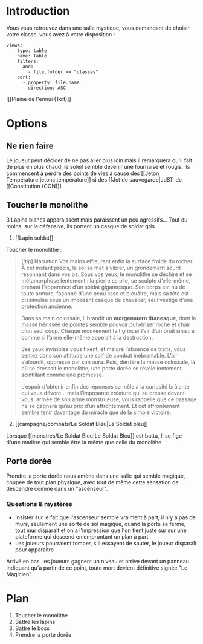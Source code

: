 

# Introduction

Vous vous retrouvez dans une salle mystique, vous demandant de choisir votre classe, vous avez à votre disposition : 

```base
views:
  - type: table
    name: Table
    filters:
      and:
        - file.folder == "classes"
    sort:
      - property: file.name
        direction: ASC

```


![[Plaine de l'ennui (Toit)]]

# Options

## Ne rien faire

Le joueur peut décider de ne pas aller plus loin mais il remarquera qu'il fait de plus en plus chaud, le soleil semble devenir une fournaise et rougis, ils commencent à perdre des points de vies à cause des [[Jeton Température|jetons température]] si des [[Jet de sauvegarde|JdS]] de [[Constitution (CON)]]

## Toucher le monolithe

3 Lapins blancs apparaissent mais paraissent un peu agressifs… Tout du moins, sur la défensive, ils portent un casque de soldat gris.

1. [[Lapin soldat]]

Toucher le monolithe : 

> [!tip] Narration
> Vos mains effleurent enfin la surface froide du rocher. À cet instant précis, le sol se met à vibrer, un grondement sourd résonnant dans vos os. Sous vos yeux, le monolithe se déchire et se métamorphose lentement : la pierre se plie, se sculpte d’elle-même, prenant l’apparence d’un soldat gigantesque. Son corps est nu de toute armure, façonné d’une peau lisse et bleuâtre, mais sa tête est dissimulée sous un imposant casque de chevalier, seul vestige d’une protection ancienne.
>
> Dans sa main colossale, il brandit un **morgenstern titanesque**, dont la masse hérissée de pointes semble pouvoir pulvériser roche et chair d’un seul coup. Chaque mouvement fait grincer l’air d’un bruit sinistre, comme si l’arme elle-même appelait à la destruction.
>
> Ses yeux invisibles vous fixent, et malgré l’absence de traits, vous sentez dans son attitude une soif de combat inébranlable. L’air s’alourdit, oppressé par son aura. Puis, derrière la masse colossale, là où se dressait le monolithe, une porte dorée se révèle lentement, scintillant comme une promesse.
>
> L’espoir d’obtenir enfin des réponses se mêle à la curiosité brûlante qui vous dévore… mais l’imposante créature qui se dresse devant vous, armée de son arme monstrueuse, vous rappelle que ce passage ne se gagnera qu’au prix d’un affrontement. Et cet affrontement semble tenir davantage du miracle que de la simple victoire.

2. [[campagne/combats/Le Soldat Bleu|Le Soldat bleu]]

Lorsque [[monstres/Le Soldat Bleu|Le Soldat Bleu]] est battu, Il se fige d'une matière qui semble être la même que celle du monolithe

## Porte dorée

Prendre la porte dorée nous amène dans une salle qui semble magique, coupée de tout plan physique, avec tout de même cette sensation de descendre comme dans un "ascenseur". 
### Questions & mystères 
* Insister sur le fait que l'ascenseur semble vraiment à part, il n'y a pas de murs, seulement une sorte de sol magique, quand la porte se ferme, tout mur disparait et on a l'impression que l'on tient juste sur sur une plateforme qui descend en empruntant un plan à part
* Les joueurs pourraient tomber, s'il essayent de sauter, le joueur disparaît pour apparaître

Arrivé en bas, les joueurs gagnent un niveau et arrive devant un panneau indiquant qu'à partir de ce point, toute mort devient définitive signée "Le Magicien".

# Plan

1. Toucher le monolithe
2. Battre les lapins
3. Battre le boss
4. Prendre la porte dorée